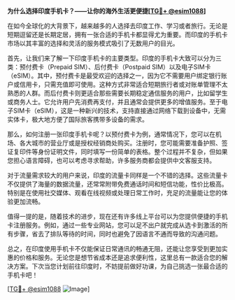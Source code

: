 **为什么选择印度手机卡？——让你的海外生活更便捷[[TG💪+ @esim1088](https://t.me/s/esim1088)]**

在如今全球化的大背景下，越来越多的人选择去印度工作、学习或者旅行。无论是短期逗留还是长期定居，拥有一张合适的手机卡都显得尤为重要。而印度的手机卡市场以其丰富的选择和灵活的服务模式吸引了无数用户的目光。

首先，让我们来了解一下印度手机卡的主要类型。印度的手机卡大致可以分为三类：预付费卡（Prepaid SIM）、后付费卡（Postpaid SIM）以及电子SIM卡（eSIM）。其中，预付费卡是最受欢迎的选择之一，因为它不需要用户绑定银行账户或信用卡，只需充值即可使用。这种方式非常适合短期旅行者或对账单管理不太熟悉的人群。而后付费卡则更适合那些需要长期稳定通信服务的用户，比如留学生或商务人士。它允许用户先消费再支付，并且通常会提供更多的增值服务。至于电子SIM卡（eSIM），这是一种新兴的技术，支持直接通过网络下载到设备中，无需实体卡，极大地方便了国际旅客携带多设备的需求。

那么，如何注册一张印度手机卡呢？以预付费卡为例，通常情况下，您可以在机场、各大城市的营业厅或是授权经销商处购买。注册时，您可能需要准备护照、签证复印件等身份证明文件，同时填写一份简单的表格。整个过程并不复杂，但如果您担心语言障碍，也可以考虑寻求帮助，许多服务商都会提供中文客服支持。

对于流量需求较大的用户来说，印度的流量卡同样是一个不错的选择。这些流量卡不仅提供了海量的数据流量，还常常附带免费通话时间和短信功能，性价比极高。特别是在使用社交媒体、观看在线视频或处理日常工作时，充足的流量能让您的体验更加流畅。

值得一提的是，随着技术的进步，现在还有许多线上平台可以为您提供便捷的手机卡注册服务。例如，通过一些专业网站，您可以足不出户就完成从选卡到激活的所有步骤，省去了排队等待的时间，同时也避免了因语言不通而导致的沟通问题。

总之，在印度使用手机卡不仅能保证日常通讯的畅通无阻，还能让您享受到更加实惠的价格和服务。无论您是想节省成本还是追求便利性，这里总有一款适合您的解决方案。下次当您计划前往印度时，不妨提前做好功课，为自己挑选一张最合适的手机卡吧！

[[TG💪+ @esim1088](https://t.me/s/esim1088) ![Image](https://i.postimg.cc/4NQfJmqS/Snipaste-2025-05-13-00-14-12.png)]